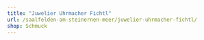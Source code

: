 ```yaml
---
title: "Juwelier Uhrmacher Fichtl"
url: /saalfelden-am-steinernen-meer/juwelier-uhrmacher-fichtl/
shop: Schmuck
---
```

